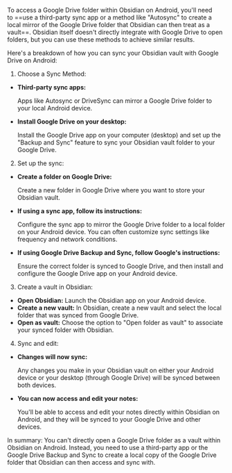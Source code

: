 
To access a Google Drive folder within Obsidian on Android, you'll need to ==use a third-party sync app or a method like "Autosync" to create a local mirror of the Google Drive folder that Obsidian can then treat as a vault==. Obsidian itself doesn't directly integrate with Google Drive to open folders, but you can use these methods to achieve similar results. 

Here's a breakdown of how you can sync your Obsidian vault with Google Drive on Android:

1. Choose a Sync Method:

- **Third-party sync apps:**
    
    Apps like Autosync or DriveSync can mirror a Google Drive folder to your local Android device. 
    
- **Install Google Drive on your desktop:**
    
    Install the Google Drive app on your computer (desktop) and set up the "Backup and Sync" feature to sync your Obsidian vault folder to your Google Drive. 
    

2. Set up the sync:

- **Create a folder on Google Drive:**
    
    Create a new folder in Google Drive where you want to store your Obsidian vault. 
    
- **If using a sync app, follow its instructions:**
    
    Configure the sync app to mirror the Google Drive folder to a local folder on your Android device. You can often customize sync settings like frequency and network conditions. 
    
- **If using Google Drive Backup and Sync, follow Google's instructions:**
    
    Ensure the correct folder is synced to Google Drive, and then install and configure the Google Drive app on your Android device. 
    

3. Create a vault in Obsidian:

- **Open Obsidian:** Launch the Obsidian app on your Android device.
- **Create a new vault:** In Obsidian, create a new vault and select the local folder that was synced from Google Drive.
- **Open as vault:** Choose the option to "Open folder as vault" to associate your synced folder with Obsidian. 

4. Sync and edit:

- **Changes will now sync:**
    
    Any changes you make in your Obsidian vault on either your Android device or your desktop (through Google Drive) will be synced between both devices.
    
- **You can now access and edit your notes:**
    
    You'll be able to access and edit your notes directly within Obsidian on Android, and they will be synced to your Google Drive and other devices. 
    

In summary: You can't directly open a Google Drive folder as a vault within Obsidian on Android. Instead, you need to use a third-party app or the Google Drive Backup and Sync to create a local copy of the Google Drive folder that Obsidian can then access and sync with.
